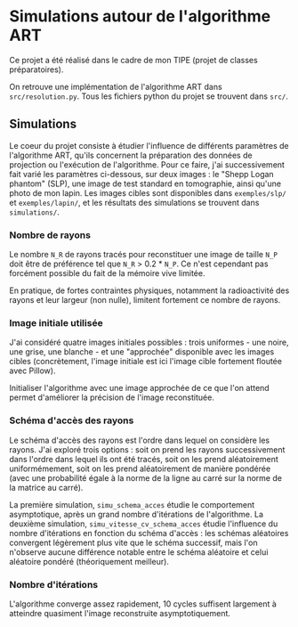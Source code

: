 # Simulations autour de l'algorithme ART

Ce projet a été réalisé dans le cadre de mon TIPE (projet de classes préparatoires).

On retrouve une implémentation de l'algorithme ART dans `src/resolution.py`. Tous les fichiers python du projet se trouvent dans `src/`.

## Simulations
Le coeur du projet consiste à étudier l'influence de différents paramètres de l'algorithme ART, qu'ils concernent la préparation des données de projection ou l'exécution de l'algorithme. Pour ce faire, j'ai successivement fait varié les paramètres ci-dessous, sur deux images : le "Shepp Logan phantom" (SLP), une image de test standard en tomographie, ainsi qu'une photo de mon lapin. Les images cibles sont disponibles dans `exemples/slp/` et `exemples/lapin/`, et les résultats des simulations se trouvent dans `simulations/`.

### Nombre de rayons
Le nombre `N_R` de rayons tracés pour reconstituer une image de taille `N_P` doit être de préférence tel que `N_R` > 0.2 * `N_P`. Ce n'est cependant pas forcément possible du fait de la mémoire vive limitée.

En pratique, de fortes contraintes physiques, notamment la radioactivité des rayons et leur largeur (non nulle), limitent fortement ce nombre de rayons.

### Image initiale utilisée
J'ai considéré quatre images initiales possibles : trois uniformes - une noire, une grise, une blanche - et une "approchée" disponible avec les images cibles (concrètement, l'image initiale est ici l'image cible fortement floutée avec Pillow).

Initialiser l'algorithme avec une image approchée de ce que l'on attend permet d'améliorer la précision de l'image reconstituée.

### Schéma d'accès des rayons
Le schéma d'accès des rayons est l'ordre dans lequel on considère les rayons. J'ai exploré trois options : soit on prend les rayons successivement dans l'ordre dans lequel ils ont été tracés, soit on les prend aléatoirement uniformémement, soit on les prend aléatoirement de manière pondérée (avec une probabilité égale à la norme de la ligne au carré sur la norme de la matrice au carré).

La première simulation, `simu_schema_acces` étudie le comportement asymptotique, après un grand nombre d'itérations de l'algorithme. La deuxième simulation, `simu_vitesse_cv_schema_acces` étudie l'influence du nombre d'itérations en fonction du schéma d'accès : les schémas aléatoires convergent légèrement plus vite que le schéma successif, mais l'on n'observe aucune différence notable entre le schéma aléatoire et celui aléatoire pondéré (théoriquement meilleur).

### Nombre d'itérations
L'algorithme converge assez rapidement, 10 cycles suffisent largement à atteindre quasiment l'image reconstruite asymptotiquement.